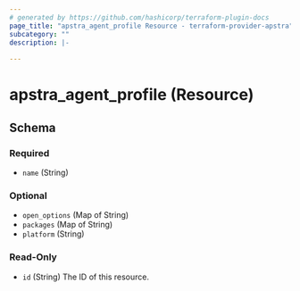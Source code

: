 ```yaml
---
# generated by https://github.com/hashicorp/terraform-plugin-docs
page_title: "apstra_agent_profile Resource - terraform-provider-apstra"
subcategory: ""
description: |-
  
---
```


# apstra_agent_profile (Resource)





<!-- schema generated by tfplugindocs -->
## Schema

### Required

- `name` (String)

### Optional

- `open_options` (Map of String)
- `packages` (Map of String)
- `platform` (String)

### Read-Only

- `id` (String) The ID of this resource.


